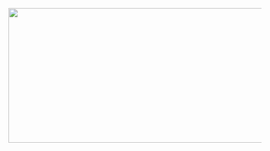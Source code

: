 <p align="center">
<img src="https://www.4porno.com.br/user/pages/gifs/gifs-de-amadoras-gostosas-fodendo-de-quatro/gifs-porno-dequatro14.gif?g-6d878305" width="540" height="270"/>
</p>
<div align="center">
